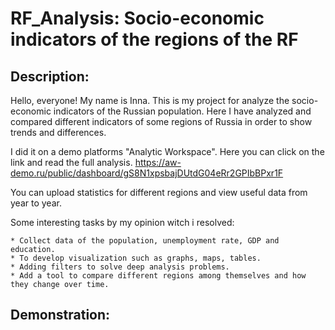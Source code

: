 # RF_Analysis: Socio-economic indicators of the regions of the RF


## Description:

Hello, everyone! My name is Inna. This is my project for analyze the socio-economic indicators of the Russian population. 
Here I have analyzed and compared different indicators of some regions of Russia in order to show trends and differences. 

I did it on a demo platforms "Analytic Workspace". Here you can click on the link and read the full analysis.
	https://aw-demo.ru/public/dashboard/gS8N1xpsbajDUtdG04eRr2GPIbBPxr1F

You can upload statistics for different regions and view useful data from year to year. 

Some interesting tasks by my opinion witch i resolved:

	* Collect data of the population, unemployment rate, GDP and education. 
	* To develop visualization such as graphs, maps, tables. 
	* Adding filters to solve deep analysis problems.    
	* Add a tool to compare different regions among themselves and how they change over time. 
	
## Demonstration:

 
